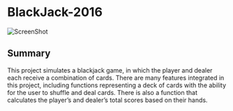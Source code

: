 # BlackJack-2016
![ScreenShot](/img/screenshot.png)

<h2>Summary</h2>
<p>This project simulates a blackjack game, in which the player and dealer each receive a combination of cards.  There are many features integrated in this project, including functions representing a deck of cards with the ability for the user to shuffle and deal cards.  There is also a function that calculates the player’s and dealer’s total scores based on their hands.</p>
